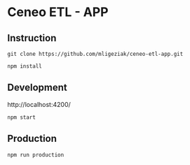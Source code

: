 # Ceneo ETL - APP

## Instruction

`git clone https://github.com/mligeziak/ceneo-etl-app.git`

`npm install`

## Development

http://localhost:4200/

`npm start`

## Production

`npm run production`
